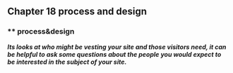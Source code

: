 ## **Chapter 18 process and design**

### ** process&design

***Its looks at who might be vesting your site and those visitors need, it can be helpful to ask some questions about the people you would expect to be interested in the subject of your site.***
